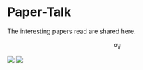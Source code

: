 # Paper-Talk
The interesting papers read are shared here.

<script type="text/javascript" src="http://cdn.mathjax.org/mathjax/latest/MathJax.js?config=default"></script>
$$a_{ij}$$

<img src="http://chart.googleapis.com/chart?cht=tx&chl= x=\frac{-b\pm\sqrt{b^2-4ac}}{2a}" style="border:none;">

<img src="http://www.forkosh.com/mathtex.cgi?  x=\frac{-b\pm\sqrt{b^2-4ac}}{2a}">
